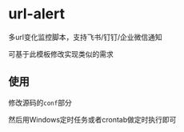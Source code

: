 # url-alert

多url变化监控脚本，支持飞书/钉钉/企业微信通知

可基于此模板修改实现类似的需求

## 使用

修改源码的`conf`部分

然后用Windows定时任务或者crontab做定时执行即可


